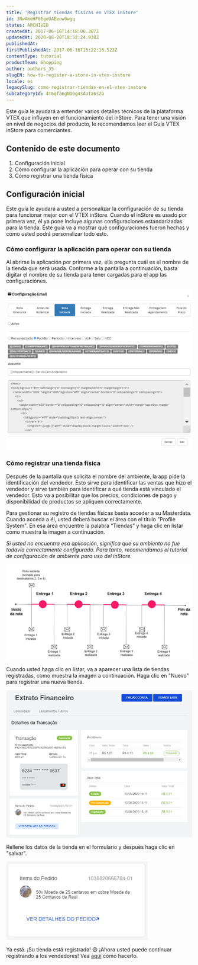 ```yaml
---
title: 'Registrar tiendas físicas en VTEX inStore'
id: 3NwAmeHF6EgeUAEeow0wgq
status: ARCHIVED
createdAt: 2017-06-16T14:18:06.367Z
updatedAt: 2020-08-20T18:52:24.938Z
publishedAt: 
firstPublishedAt: 2017-06-16T15:22:16.523Z
contentType: tutorial
productTeam: Shopping
author: authors_35
slugEN: how-to-register-a-store-in-vtex-instore
locale: es
legacySlug: como-registrar-tiendas-en-el-vtex-instore
subcategoryId: 4T6qfa6gNO6g4sAUIa6s2G
---
```


Este guía le ayudará a entender varios detalles técnicos de la plataforma VTEX que influyen en el funcionamiento del inStore. Para tener una visión en nivel de negocios del producto, le recomendamos leer el Guía VTEX inStore para comerciantes.

## Contenido de este documento

1. Configuración inicial
2. Cómo configurar la aplicación para operar con su tienda
3. Cómo registrar una tienda física

## Configuración inicial
Este guía le ayudará a usted a personalizar la configuración de su tienda para funcionar mejor con el VTEX inStore. Cuando el inStore es usado por primera vez, él ya pone incluye algunas configuraciones estandarizadas para la tienda. Este guía va a mostrar qué configuraciones fueron hechas y cómo usted podrá personalizar todo esto.

### Cómo configurar la aplicación para operar con su tienda

Al abrirse la aplicación por primera vez, ella pregunta cuál es el nombre de la tienda que será usada. Conforme a la pantalla a continuación, basta digitar el nombre de su tienda para tener cargadas para el app las configuraciónes.

![instore-identificacao-loja](https://raw.githubusercontent.com/vtexdocs/help-center-content/refs/heads/main/_1.png)

### Cómo registrar una tienda física

Después de la pantalla que solicita el nombre del ambiente, la app pide la identificación del vendedor. Esto sirve para identificar las ventas que hizo el vendedor y sirve también para identificar a qué tienda está vinculado el vendedor. Esto va a posibilitar que los precios, condiciones de pago y disponibilidad de productos se apliquen correctamente.

Para gestionar su registro de tiendas físicas basta acceder a su Masterdata. Cuando acceda a él, usted deberá buscar el área con el título "Profile System". En esa área encuentre la palabra “Tiendas” y haga clic en listar como muestra la imagen a continuación.

*Si usted no encuentra esa aplicación, significa que su ambiento no fue todavía correctamente configurado. Para tanto, recomendamos el tutorial de configuración de ambiente para uso del inStore.*

![masterdata-home-loja](https://raw.githubusercontent.com/vtexdocs/help-center-content/refs/heads/main/_2.png)

Cuando usted haga clic en listar, va a aparecer una lista de tiendas registradas, como muestra la imagen a continuación. Haga clic en "Nuevo" para registrar una nueva tienda.

![cadastrar-loja](https://raw.githubusercontent.com/vtexdocs/help-center-content/refs/heads/main/_3.png)

Rellene los datos de la tienda en el formulario y después haga clic en "salvar".

![cadastrar-loja-formulario](https://raw.githubusercontent.com/vtexdocs/help-center-content/refs/heads/main/_4.png)

Ya está. ¡Su tienda está registrada! 😃 ¡Ahora usted puede continuar registrando a los vendedores! Vea [aquí](/es/tutorial/como-registrar-vendedores-en-el-vtex-instore) cómo hacerlo.
